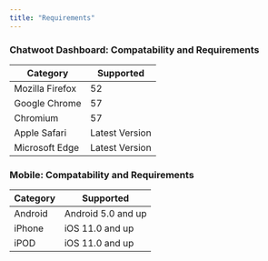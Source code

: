 ```yaml
---
title: "Requirements"
---
```


### Chatwoot Dashboard: Compatability and Requirements 

| Category        | Supported      |
|-----------------|----------------|
| Mozilla Firefox | 52 |
| Google Chrome   | 57 |
| Chromium        | 57 |
| Apple Safari    | Latest Version |
| Microsoft Edge  | Latest Version |  


### Mobile: Compatability and Requirements 

| Category           | Supported                                                              |
|--------------------|------------------------------------------------------------------------|
| Android            | Android 5.0 and up                                                     |
| iPhone             | iOS 11.0 and up                                                        |
| iPOD               | iOS 11.0 and up                                                        |


